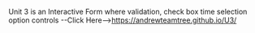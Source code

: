 Unit 3 is an Interactive Form where validation, check box time selection option controls
--Click Here-->https://andrewteamtree.github.io/U3/
